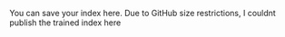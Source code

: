 You can save your index here. Due to GitHub size restrictions, I couldnt publish the trained index here